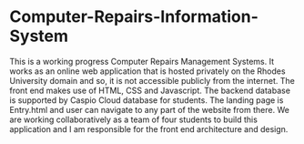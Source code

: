 # Computer-Repairs-Information-System
This is a working progress Computer Repairs Management Systems. It works as an online web application that is hosted privately on the Rhodes University domain and so, it is not accessible publicly from the internet. The front end makes use of HTML, CSS and Javascript. The backend database is supported by Caspio Cloud database for students. The landing page is Entry.html and user can navigate to any part of the website from there. We are working collaboratively as a team of four students to build this application and I am responsible for the front end architecture and design.

